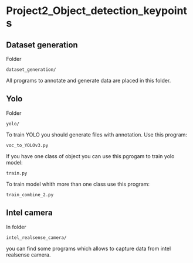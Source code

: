 # Project2_Object_detection_keypoints

## Dataset generation
Folder
```
dataset_generation/
```
All programs to annotate and generate data are placed in this folder.


## Yolo
Folder
```
yolo/
```

To train YOLO you should generate files with annotation. Use this program:
```
voc_to_YOLOv3.py
```

If you have one class of object you can use this pgrogam to train yolo model:
```
train.py
```

To train model whith more than one class use this program:
```
train_combine_2.py
```

## Intel camera
In folder 
```
intel_realsense_camera/
```
you can find some programs which allows to capture data from intel realsense camera.
